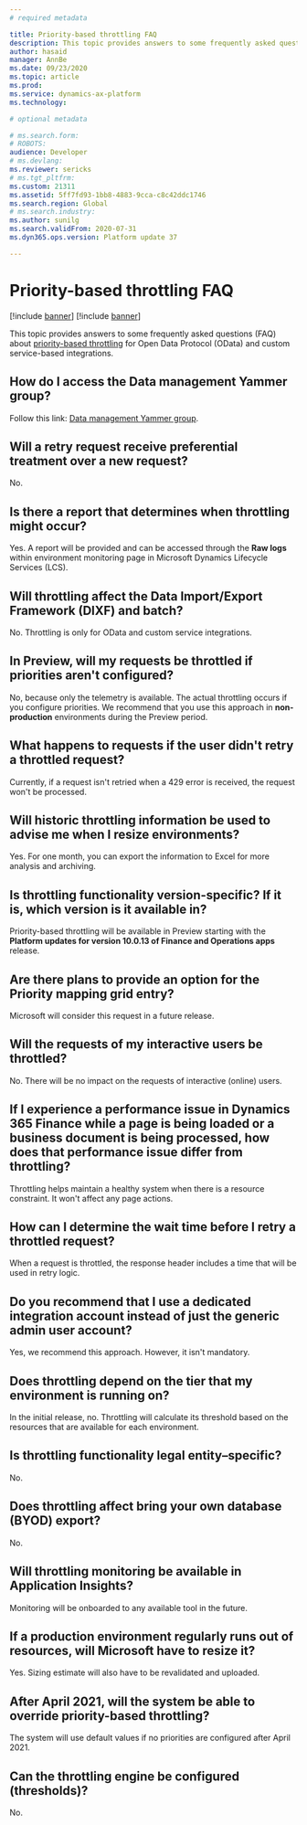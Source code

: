```yaml
---
# required metadata

title: Priority-based throttling FAQ
description: This topic provides answers to some frequently asked questions (FAQ) about priority-based throttling for Open Data Protocol (OData) and custom service-based integrations.
author: hasaid
manager: AnnBe
ms.date: 09/23/2020
ms.topic: article
ms.prod: 
ms.service: dynamics-ax-platform
ms.technology: 

# optional metadata

# ms.search.form: 
# ROBOTS: 
audience: Developer
# ms.devlang: 
ms.reviewer: sericks
# ms.tgt_pltfrm: 
ms.custom: 21311
ms.assetid: 5ff7fd93-1bb8-4883-9cca-c8c42ddc1746
ms.search.region: Global
# ms.search.industry: 
ms.author: sunilg
ms.search.validFrom: 2020-07-31
ms.dyn365.ops.version: Platform update 37

---
```


# Priority-based throttling FAQ

[!include [banner](../includes/banner.md)]
[!include [banner](../includes/preview-banner.md)]

This topic provides answers to some frequently asked questions (FAQ) about [priority-based throttling](priority-based-throttling.md) for Open Data Protocol (OData) and custom service-based integrations.

## How do I access the Data management Yammer group?

Follow this link: [Data management Yammer group](https://www.yammer.com/dynamicsaxfeedbackprograms/#/threads/inGroup?type=in_group&feedId=13408417).

## Will a retry request receive preferential treatment over a new request?

No.

## Is there a report that determines when throttling might occur?

Yes. A report will be provided and can be accessed through the **Raw logs** within environment monitoring page in Microsoft Dynamics Lifecycle Services (LCS).

## Will throttling affect the Data Import/Export Framework (DIXF) and batch?

No. Throttling is only for OData and custom service integrations.

## In Preview, will my requests be throttled if priorities aren't configured?

No, because only the telemetry is available. The actual throttling occurs if you configure priorities. We recommend that you use this approach in **non-production** environments during the Preview period.

## What happens to requests if the user didn't retry a throttled request?

Currently, if a request isn't retried when a 429 error is received, the request won't be processed.

## Will historic throttling information be used to advise me when I resize environments?

Yes. For one month, you can export the information to Excel for more analysis and archiving.

## Is throttling functionality version-specific? If it is, which version is it available in?

Priority-based throttling will be available in Preview starting with the **Platform updates for version 10.0.13 of Finance and Operations apps** release.

## Are there plans to provide an option for the Priority mapping grid entry?

Microsoft will consider this request in a future release.

## Will the requests of my interactive users be throttled?

No. There will be no impact on the requests of interactive (online) users.

## If I experience a performance issue in Dynamics 365 Finance while a page is being loaded or a business document is being processed, how does that performance issue differ from throttling?

Throttling helps maintain a healthy system when there is a resource constraint. It won't affect any page actions.

## How can I determine the wait time before I retry a throttled request?

When a request is throttled, the response header includes a time that will be used in retry logic.

## Do you recommend that I use a dedicated integration account instead of just the generic admin user account?

Yes, we recommend this approach. However, it isn't mandatory.

## Does throttling depend on the tier that my environment is running on?

In the initial release, no. Throttling will calculate its threshold based on the resources that are available for each environment.

## Is throttling functionality legal entity–specific?

No.

## Does throttling affect bring your own database (BYOD) export?

No.

## Will throttling monitoring be available in Application Insights?

Monitoring will be onboarded to any available tool in the future.

## If a production environment regularly runs out of resources, will Microsoft have to resize it?

Yes. Sizing estimate will also have to be revalidated and uploaded.

## After April 2021, will the system be able to override priority-based throttling?

The system will use default values if no priorities are configured after April 2021.

## Can the throttling engine be configured (thresholds)?

No.
